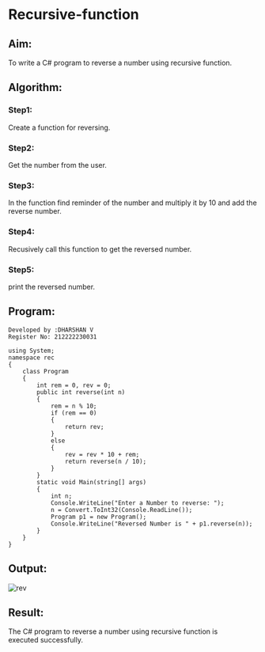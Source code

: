 # Recursive-function

## Aim: 
To write a C# program to reverse a number using recursive function.

## Algorithm:
### Step1:
Create a function for reversing.

### Step2:
Get the number from the user.

### Step3:
In the function find reminder of the number and multiply it by 10 and add the reverse number.

### Step4:
Recusively call this function to get the reversed number.

### Step5:
print the reversed number.

## Program:
```
Developed by :DHARSHAN V
Register No: 212222230031
```
```
using System;
namespace rec
{
    class Program
    {
        int rem = 0, rev = 0;
        public int reverse(int n)
        {
            rem = n % 10;
            if (rem == 0)
            {
                return rev;
            }
            else
            {
                rev = rev * 10 + rem;
                return reverse(n / 10);
            }
        }
        static void Main(string[] args)
        {
            int n;
            Console.WriteLine("Enter a Number to reverse: ");
            n = Convert.ToInt32(Console.ReadLine());
            Program p1 = new Program();
            Console.WriteLine("Reversed Number is " + p1.reverse(n));
        }
    }
}
```

## Output:

![rev](https://github.com/Leann4468/Recursive-function/assets/121165979/46ca0995-899f-43c8-9098-0d92d4318492)

## Result:
The C# program to reverse a number using recursive function is executed successfully.
